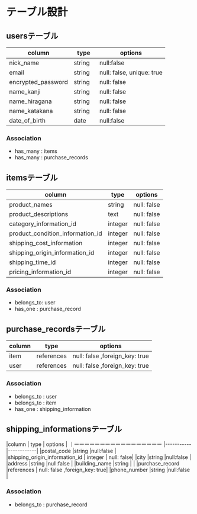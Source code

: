 # テーブル設計

## usersテーブル

|column             |  type     |  options  |
|----------         |---------  |-----------|
|nick_name          |  string   |null:false |
| email             |  string   |null: false, unique: true |
|encrypted_password |  string   | null: false|
| name_kanji        |  string   | null: false|
| name_hiragana     |  string   | null: false|
| name_katakana     |  string   | null: false|
| date_of_birth     |  date  　 | null:false |

### Association
- has_many : items
- has_many : purchase_records

## itemsテーブル

|column                        | type      |  options   |
|---------------------         | ------------|-----------|
|product_names                 | string     | null: false|
|  product_descriptions        | text      | null: false|
| category_information_id         |  integer   | null: false|
|product_condition_information_id |  integer   | null: false|
|shipping_cost_information    |  integer   | null: false|
|shipping_origin_information_id   |  integer   | null: false|
|shipping_time_id                 |  integer   | null: false|
|pricing_information_id           |  integer   | null: false|

### Association
- belongs_to: user
- has_one :  purchase_record

## purchase_recordsテーブル

|column    | type      |  options   |
|-------   |-----------|------------|
|item      |references | null: false ,foreign_key: true|
|user      |references | null: false ,foreign_key: true|

### Association

- belongs_to : user
- belongs_to : item
- has_one    : shipping_information

## shipping_informationsテーブル

|column                        | type      |  options   |
｜ーーーーーーーーーーーーーーーーー |-----------|------------|
|postal_code                   |string     |null:false  |
|shipping_origin_information_id   |  integer   | null: false|
|city                          |string     |null:false  |
|address                       |string     |null:false  |
|building_name                 |string     |            |
|purchase_record              |references | null: false ,foreign_key: true|
|phone_number                  |string     |null:false  |

### Association
- belongs_to : purchase_record

